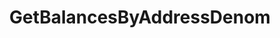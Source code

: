 ---
title: GetBalancesByAddressDenom
excerpt: ''
api:
  file: consensus-chain-api.json
  operationId: get_bank-balances-address-by-denom
deprecated: false
hidden: false
metadata:
  title: ''
  description: ''
  robots: index
next:
  description: ''
---